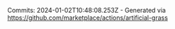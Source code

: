 Commits: 2024-01-02T10:48:08.253Z - Generated via https://github.com/marketplace/actions/artificial-grass
<br>
